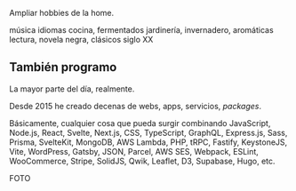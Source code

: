 
<script>
  import PageHeader from "$lib/components/PageHeader.svelte";
  import LastDecadeText from '$lib/components/home/LastDecadeText.svelte';
</script>

<PageHeader title="Sobre mí" />

Ampliar hobbies de la home.

música
idiomas
cocina, fermentados
jardinería, invernadero, aromáticas
lectura, novela negra, clásicos siglo XX

## También programo

La mayor parte del día, realmente.

Desde 2015 he creado decenas de webs, apps, servicios, *packages*.

Básicamente, cualquier cosa que pueda surgir combinando JavaScript, Node.js, React, Svelte, Next.js, CSS, TypeScript, GraphQL, Express.js, Sass, Prisma, SvelteKit, MongoDB, AWS Lambda, PHP, tRPC, Fastify, KeystoneJS, Vite, WordPress, Gatsby, JSON, Parcel, AWS SES, Webpack, ESLint, WooCommerce, Stripe, SolidJS, Qwik, Leaflet, D3, Supabase, Hugo, etc.

FOTO

<LastDecadeText />
